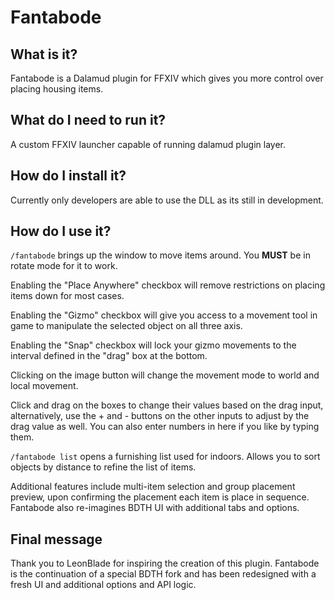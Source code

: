 # Fantabode

## What is it?
Fantabode is a Dalamud plugin for FFXIV which gives you more control over placing housing items.

## What do I need to run it?
A custom FFXIV launcher capable of running dalamud plugin layer.

## How do I install it?
Currently only developers are able to use the DLL as its still in development.

## How do I use it?
`/fantabode` brings up the window to move items around. You **MUST** be in rotate mode for it to work.

Enabling the "Place Anywhere" checkbox will remove restrictions on placing items down for most cases.

Enabling the "Gizmo" checkbox will give you access to a movement tool in game to manipulate the selected object on all three axis.

Enabling the "Snap" checkbox will lock your gizmo movements to the interval defined in the "drag" box at the bottom.

Clicking on the image button will change the movement mode to world and local movement.

Click and drag on the boxes to change their values based on the drag input, alternatively, use the + and - buttons on the other inputs to adjust by the drag value as well. You can also enter numbers in here if you like by typing them.

`/fantabode list` opens a furnishing list used for indoors. Allows you to sort objects by distance to refine the list of items.


Additional features include multi-item selection and group placement preview, upon confirming the placement each item is place in sequence. Fantabode also re-imagines BDTH UI with additional tabs and options.

## Final message
Thank you to LeonBlade for inspiring the creation of this plugin. Fantabode is the continuation of a special BDTH fork and has been redesigned with a fresh UI and additional options and API logic.
